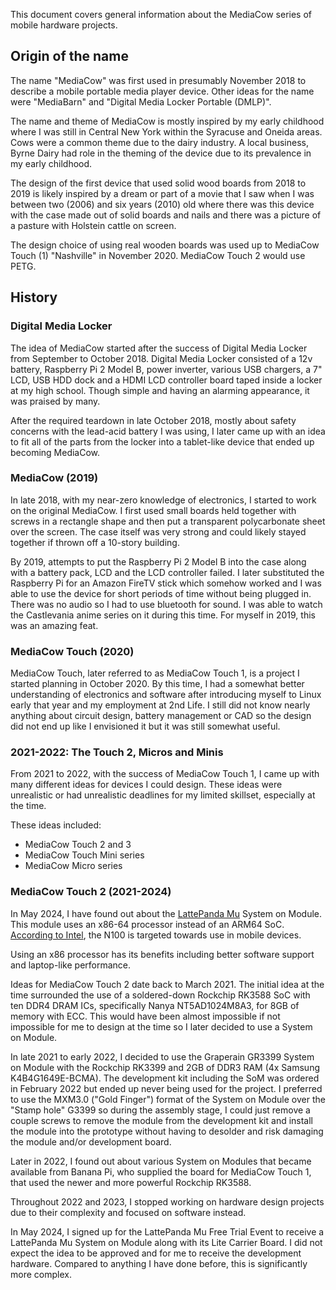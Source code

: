 This document covers general information about the MediaCow series of mobile hardware projects.

## Origin of the name
The name "MediaCow" was first used in presumably November 2018 to describe a mobile portable media player device. Other ideas for the name were "MediaBarn" and "Digital Media Locker Portable (DMLP)". 

The name and theme of MediaCow is mostly inspired by my early childhood where I was still in Central New York within the Syracuse and Oneida areas. Cows were a common theme due to the dairy industry. A local business, Byrne Dairy had role in the theming of the device due to its prevalence in my early childhood. 

The design of the first device that used solid wood boards from 2018 to 2019 is likely inspired by a dream or part of a movie that I saw when I was between two (2006) and six years (2010) old where there was this device with the case made out of solid boards and nails and there was a picture of a pasture with Holstein cattle on screen.

The design choice of using real wooden boards was used up to MediaCow Touch (1) "Nashville" in November 2020. MediaCow Touch 2 would use PETG. 

## History

### Digital Media Locker
The idea of MediaCow started after the success of Digital Media Locker from September to October 2018. Digital Media Locker consisted of a 12v battery, Raspberry Pi 2 Model B, power inverter, various USB chargers, a 7" LCD, USB HDD dock and a HDMI LCD controller board taped inside a locker at my high school. Though simple and having an alarming appearance, it was praised by many.

After the required teardown in late October 2018, mostly about safety concerns with the lead-acid battery I was using, I later came up with an idea to fit all of the parts from the locker into a tablet-like device that ended up becoming MediaCow. 

### MediaCow (2019)
In late 2018, with my near-zero knowledge of electronics, I started to work on the original MediaCow. I first used small boards held together with screws in a rectangle shape and then put a transparent polycarbonate sheet over the screen. The case itself was very strong and could likely stayed together if thrown off a 10-story building. 

By 2019, attempts to put the Raspberry Pi 2 Model B into the case along with a battery pack, LCD and the LCD controller failed. I later substituted the Raspberry Pi for an Amazon FireTV stick which somehow worked and I was able to use the device for short periods of time without being plugged in. There was no audio so I had to use bluetooth for sound. I was able to watch the Castlevania anime series on it during this time. For myself in 2019, this was an amazing feat.

### MediaCow Touch (2020)
MediaCow Touch, later referred to as MediaCow Touch 1, is a project I started planning in October 2020. By this time, I had a somewhat better understanding of electronics and software after introducing myself to Linux early that year and my employment at 2nd Life. I still did not know nearly anything about circuit design, battery management or CAD so the design did not end up like I envisioned it but it was still somewhat useful. 

### 2021-2022: The Touch 2, Micros and Minis
From 2021 to 2022, with the success of MediaCow Touch 1, I came up with many different ideas for devices I could design. These ideas were unrealistic or had unrealistic deadlines for my limited skillset, especially at the time.

These ideas included:
- MediaCow Touch 2 and 3
- MediaCow Touch Mini series
- MediaCow Micro series

### MediaCow Touch 2 (2021-2024)
In May 2024, I have found out about the [LattePanda Mu](https://www.lattepanda.com/lattepanda-mu) System on Module. This module uses an x86-64 processor instead of an ARM64 SoC. [According to Intel](https://ark.intel.com/content/www/us/en/ark/products/231803/intel-processor-n100-6m-cache-up-to-3-40-ghz.html), the N100 is targeted towards use in mobile devices.

Using an x86 processor has its benefits including better software support and laptop-like performance.

Ideas for MediaCow Touch 2 date back to March 2021. The initial idea at the time surrounded the use of a soldered-down Rockchip RK3588 SoC with ten DDR4 DRAM ICs, specifically Nanya NT5AD1024M8A3, for 8GB of memory with ECC. This would have been almost impossible if not impossible for me to design at the time so I later decided to use a System on Module.

In late 2021 to early 2022, I decided to use the Graperain GR3399 System on Module with the Rockchip RK3399 and 2GB of DDR3 RAM (4x Samsung K4B4G1649E-BCMA). The development kit including the SoM was ordered in February 2022 but ended up never being used for the project. I preferred to use the MXM3.0 ("Gold Finger") format of the System on Module over the "Stamp hole" G3399 so during the assembly stage, I could just remove a couple screws to remove the module from the development kit and install the module into the prototype without having to desolder and risk damaging the module and/or development board.

Later in 2022, I found out about various System on Modules that became available from Banana Pi, who supplied the board for MediaCow Touch 1, that used the newer and more powerful Rockchip RK3588.

Throughout 2022 and 2023, I stopped working on hardware design projects due to their complexity and focused on software instead.

In May 2024, I signed up for the LattePanda Mu Free Trial Event to receive a LattePanda Mu System on Module along with its Lite Carrier Board. I did not expect the idea to be approved and for me to receive the development hardware. Compared to anything I have done before, this is significantly more complex. 